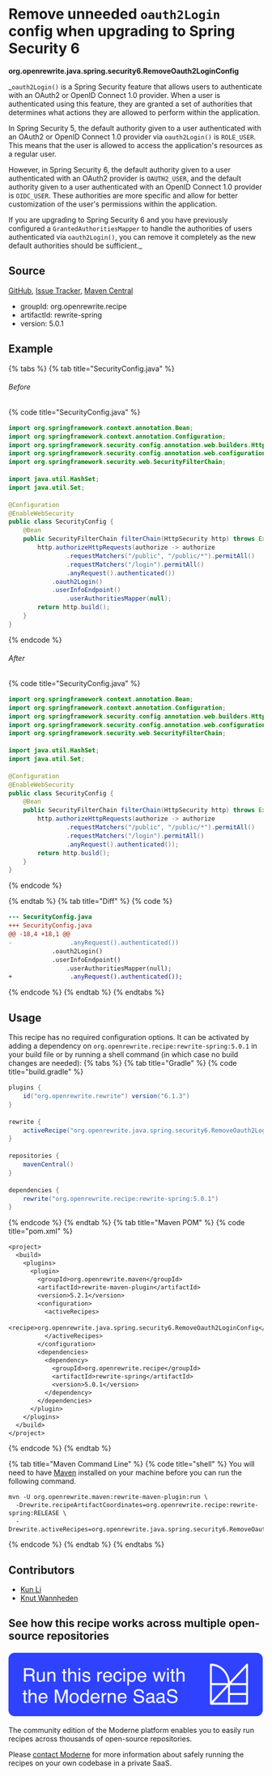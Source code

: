 # Remove unneeded `oauth2Login` config when upgrading to Spring Security 6

**org.openrewrite.java.spring.security6.RemoveOauth2LoginConfig**

_`oauth2Login()` is a Spring Security feature that allows users to authenticate with an OAuth2 or OpenID Connect 1.0 provider. When a user is authenticated using this feature, they are granted a set of authorities that determines what actions they are allowed to perform within the application.

In Spring Security 5, the default authority given to a user authenticated with an OAuth2 or OpenID Connect 1.0 provider via `oauth2Login()` is `ROLE_USER`. This means that the user is allowed to access the application's resources as a regular user.

However, in Spring Security 6, the default authority given to a user authenticated with an OAuth2 provider is `OAUTH2_USER`, and the default authority given to a user authenticated with an OpenID Connect 1.0 provider is `OIDC_USER`. These authorities are more specific and allow for better customization of the user's permissions within the application.

If you are upgrading to Spring Security 6 and you have previously configured a `GrantedAuthoritiesMapper` to handle the authorities of users authenticated via `oauth2Login()`, you can remove it completely as the new default authorities should be sufficient._

## Source

[GitHub](https://github.com/openrewrite/rewrite-spring/blob/main/src/main/java/org/openrewrite/java/spring/security6/RemoveOauth2LoginConfig.java), [Issue Tracker](https://github.com/openrewrite/rewrite-spring/issues), [Maven Central](https://central.sonatype.com/artifact/org.openrewrite.recipe/rewrite-spring/5.0.1/jar)

* groupId: org.openrewrite.recipe
* artifactId: rewrite-spring
* version: 5.0.1

## Example


{% tabs %}
{% tab title="SecurityConfig.java" %}

###### Before
{% code title="SecurityConfig.java" %}
```java
import org.springframework.context.annotation.Bean;
import org.springframework.context.annotation.Configuration;
import org.springframework.security.config.annotation.web.builders.HttpSecurity;
import org.springframework.security.config.annotation.web.configuration.EnableWebSecurity;
import org.springframework.security.web.SecurityFilterChain;

import java.util.HashSet;
import java.util.Set;

@Configuration
@EnableWebSecurity
public class SecurityConfig {
    @Bean
    public SecurityFilterChain filterChain(HttpSecurity http) throws Exception {
        http.authorizeHttpRequests(authorize -> authorize
                .requestMatchers("/public", "/public/*").permitAll()
                .requestMatchers("/login").permitAll()
                .anyRequest().authenticated())
            .oauth2Login()
            .userInfoEndpoint()
                .userAuthoritiesMapper(null);
        return http.build();
    }
}
```
{% endcode %}

###### After
{% code title="SecurityConfig.java" %}
```java
import org.springframework.context.annotation.Bean;
import org.springframework.context.annotation.Configuration;
import org.springframework.security.config.annotation.web.builders.HttpSecurity;
import org.springframework.security.config.annotation.web.configuration.EnableWebSecurity;
import org.springframework.security.web.SecurityFilterChain;

import java.util.HashSet;
import java.util.Set;

@Configuration
@EnableWebSecurity
public class SecurityConfig {
    @Bean
    public SecurityFilterChain filterChain(HttpSecurity http) throws Exception {
        http.authorizeHttpRequests(authorize -> authorize
                .requestMatchers("/public", "/public/*").permitAll()
                .requestMatchers("/login").permitAll()
                .anyRequest().authenticated());
        return http.build();
    }
}
```
{% endcode %}

{% endtab %}
{% tab title="Diff" %}
{% code %}
```diff
--- SecurityConfig.java
+++ SecurityConfig.java
@@ -18,4 +18,1 @@
-                .anyRequest().authenticated())
            .oauth2Login()
            .userInfoEndpoint()
                .userAuthoritiesMapper(null);
+                .anyRequest().authenticated());
```
{% endcode %}
{% endtab %}
{% endtabs %}


## Usage

This recipe has no required configuration options. It can be activated by adding a dependency on `org.openrewrite.recipe:rewrite-spring:5.0.1` in your build file or by running a shell command (in which case no build changes are needed): 
{% tabs %}
{% tab title="Gradle" %}
{% code title="build.gradle" %}
```groovy
plugins {
    id("org.openrewrite.rewrite") version("6.1.3")
}

rewrite {
    activeRecipe("org.openrewrite.java.spring.security6.RemoveOauth2LoginConfig")
}

repositories {
    mavenCentral()
}

dependencies {
    rewrite("org.openrewrite.recipe:rewrite-spring:5.0.1")
}
```
{% endcode %}
{% endtab %}
{% tab title="Maven POM" %}
{% code title="pom.xml" %}
```markup
<project>
  <build>
    <plugins>
      <plugin>
        <groupId>org.openrewrite.maven</groupId>
        <artifactId>rewrite-maven-plugin</artifactId>
        <version>5.2.1</version>
        <configuration>
          <activeRecipes>
            <recipe>org.openrewrite.java.spring.security6.RemoveOauth2LoginConfig</recipe>
          </activeRecipes>
        </configuration>
        <dependencies>
          <dependency>
            <groupId>org.openrewrite.recipe</groupId>
            <artifactId>rewrite-spring</artifactId>
            <version>5.0.1</version>
          </dependency>
        </dependencies>
      </plugin>
    </plugins>
  </build>
</project>
```
{% endcode %}
{% endtab %}

{% tab title="Maven Command Line" %}
{% code title="shell" %}
You will need to have [Maven](https://maven.apache.org/download.cgi) installed on your machine before you can run the following command.

```shell
mvn -U org.openrewrite.maven:rewrite-maven-plugin:run \
  -Drewrite.recipeArtifactCoordinates=org.openrewrite.recipe:rewrite-spring:RELEASE \
  -Drewrite.activeRecipes=org.openrewrite.java.spring.security6.RemoveOauth2LoginConfig
```
{% endcode %}
{% endtab %}
{% endtabs %}

## Contributors
* [Kun Li](122563761+kunli2@users.noreply.github.com)
* [Knut Wannheden](knut@moderne.io)


## See how this recipe works across multiple open-source repositories

[![Moderne Link Image](/.gitbook/assets/ModerneRecipeButton.png)](https://public.moderne.io/recipes/org.openrewrite.java.spring.security6.RemoveOauth2LoginConfig)

The community edition of the Moderne platform enables you to easily run recipes across thousands of open-source repositories.

Please [contact Moderne](https://moderne.io/product) for more information about safely running the recipes on your own codebase in a private SaaS.
